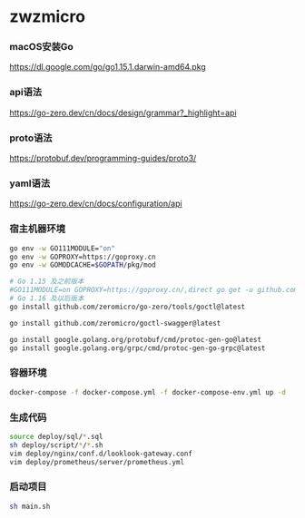 # zwzmicro

### macOS安装Go

https://dl.google.com/go/go1.15.1.darwin-amd64.pkg

### api语法

https://go-zero.dev/cn/docs/design/grammar?_highlight=api

### proto语法

https://protobuf.dev/programming-guides/proto3/

### yaml语法

https://go-zero.dev/cn/docs/configuration/api

### 宿主机器环境

```bash
go env -w GO111MODULE="on"
go env -w GOPROXY=https://goproxy.cn
go env -w GOMODCACHE=$GOPATH/pkg/mod

# Go 1.15 及之前版本
#GO111MODULE=on GOPROXY=https://goproxy.cn/,direct go get -u github.com/zeromicro/go-zero/tools/goctl@latest
# Go 1.16 及以后版本
go install github.com/zeromicro/go-zero/tools/goctl@latest

go install github.com/zeromicro/goctl-swagger@latest

go install google.golang.org/protobuf/cmd/protoc-gen-go@latest
go install google.golang.org/grpc/cmd/protoc-gen-go-grpc@latest

```

### 容器环境

```bash
docker-compose -f docker-compose.yml -f docker-compose-env.yml up -d

```

### 生成代码

```bash
source deploy/sql/*.sql
sh deploy/script/*/*.sh
vim deploy/nginx/conf.d/looklook-gateway.conf
vim deploy/prometheus/server/prometheus.yml
```

### 启动项目

```bash
sh main.sh

```
